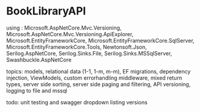 # BookLibraryAPI

using :
Microsoft.AspNetCore.Mvc.Versioning, Microsoft.AspNetCore.Mvc.Versioning.ApiExplorer, Microsoft.EntityFrameworkCore, Microsoft.EntityFrameworkCore.SqlServer, Microsoft.EntityFrameworkCore.Tools, Newtonsoft.Json, Serilog.AspNetCore, Serilog.Sinks.File, Serilog.Sinks.MSSqlServer, Swashbuckle.AspNetCore

topics:
models, relational data (1-1, 1-m, m-m), EF migrations, dependency injection, ViewModels, custom errorhandling middleware, mixed return types, server side sorting, server side paging and filtering, API versioning, logging to file and mssql

todo: unit testing and swagger dropdown listing versions
